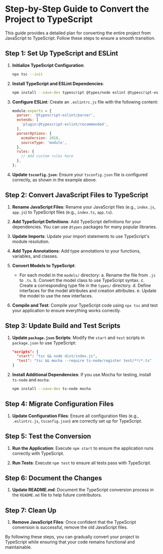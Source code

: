 # Step-by-Step Guide to Convert the Project to TypeScript

This guide provides a detailed plan for converting the entire project from JavaScript to TypeScript. Follow these steps to ensure a smooth transition.

## Step 1: Set Up TypeScript and ESLint

1. **Initialize TypeScript Configuration**:
   ```sh
   npx tsc --init
   ```

2. **Install TypeScript and ESLint Dependencies**:
   ```sh
   npm install --save-dev typescript @types/node eslint @typescript-eslint/parser @typescript-eslint/eslint-plugin
   ```

3. **Configure ESLint**:
   Create an `.eslintrc.js` file with the following content:
   ```javascript
   module.exports = {
     parser: '@typescript-eslint/parser',
     extends: [
       'plugin:@typescript-eslint/recommended',
     ],
     parserOptions: {
       ecmaVersion: 2018,
       sourceType: 'module',
     },
     rules: {
       // Add custom rules here
     },
   };
   ```

4. **Update `tsconfig.json`**:
   Ensure your `tsconfig.json` file is configured correctly, as shown in the example above.

## Step 2: Convert JavaScript Files to TypeScript

1. **Rename JavaScript Files**:
   Rename your JavaScript files (e.g., `index.js`, `app.js`) to TypeScript files (e.g., `index.ts`, `app.ts`).

2. **Add TypeScript Definitions**:
   Add TypeScript definitions for your dependencies. You can use `@types` packages for many popular libraries.

3. **Update Imports**:
   Update your import statements to use TypeScript's module resolution.

4. **Add Type Annotations**:
   Add type annotations to your functions, variables, and classes.

5. **Convert Models to TypeScript**:
   - For each model in the `models/` directory:
     a. Rename the file from `.js` to `.ts`.
     b. Convert the model class to use TypeScript syntax.
     c. Create a corresponding type file in the `types/` directory.
     d. Define interfaces for the model attributes and creation attributes.
     e. Update the model to use the new interfaces.

6. **Compile and Test**:
   Compile your TypeScript code using `npx tsc` and test your application to ensure everything works correctly.

## Step 3: Update Build and Test Scripts

1. **Update `package.json` Scripts**:
   Modify the `start` and `test` scripts in `package.json` to use TypeScript:
   ```json
   "scripts": {
     "start": "tsc && node dist/index.js",
     "test": "tsc && mocha --require ts-node/register test/**/*.ts"
   }
   ```

2. **Install Additional Dependencies**:
   If you use Mocha for testing, install `ts-node` and `mocha`:
   ```sh
   npm install --save-dev ts-node mocha
   ```

## Step 4: Migrate Configuration Files

1. **Update Configuration Files**:
   Ensure all configuration files (e.g., `.eslintrc.js`, `tsconfig.json`) are correctly set up for TypeScript.

## Step 5: Test the Conversion

1. **Run the Application**:
   Execute `npm start` to ensure the application runs correctly with TypeScript.

2. **Run Tests**:
   Execute `npm test` to ensure all tests pass with TypeScript.

## Step 6: Document the Changes

1. **Update README.md**:
   Document the TypeScript conversion process in the `README.md` file to help future contributors.

## Step 7: Clean Up

1. **Remove JavaScript Files**:
   Once confident that the TypeScript conversion is successful, remove the old JavaScript files.

By following these steps, you can gradually convert your project to TypeScript while ensuring that your code remains functional and maintainable.
